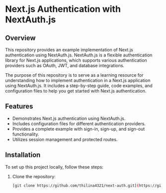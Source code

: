 # Next.js Authentication with NextAuth.js

## Overview

This repository provides an example implementation of Next.js authentication using NextAuth.js. NextAuth.js is a flexible authentication library for Next.js applications, which supports various authentication providers such as OAuth, JWT, and database integrations.

The purpose of this repository is to serve as a learning resource for understanding how to implement authentication in a Next.js application using NextAuth.js. It includes a step-by-step guide, code examples, and configuration files to help you get started with Next.js authentication.

## Features

- Demonstrates Next.js authentication using NextAuth.js.
- Includes configuration files for different authentication providers.
- Provides a complete example with sign-in, sign-up, and sign-out functionality.
- Utilizes session management and protected routes.

## Installation

To set up this project locally, follow these steps:

1. Clone the repository:

   ```bash
   [git clone https://github.com/thilina4321/next-auth.git](https://github.com/thilina4321/next-auth.git)
